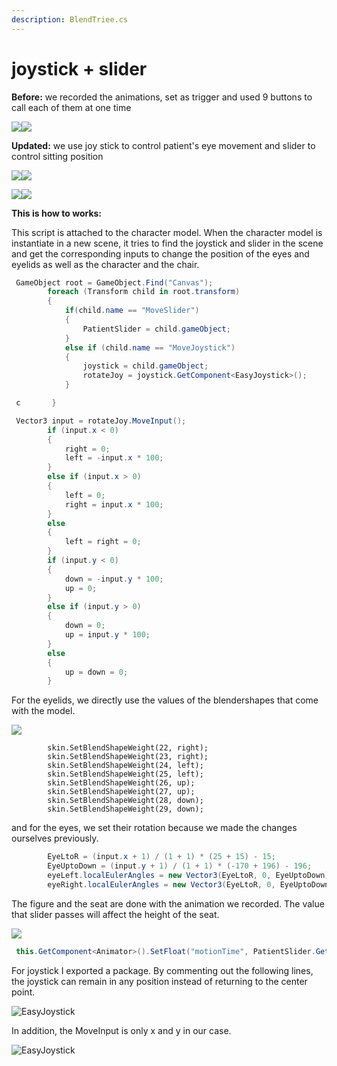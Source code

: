 ```yaml
---
description: BlendTriee.cs
---
```


# joystick + slider



**Before:** we recorded the animations, set as trigger and used 9 buttons to call each of them at one time

![](.gitbook/assets/image.png)![](<.gitbook/assets/image (7).png>)

**Updated:** we use joy stick to control patient's eye movement and slider to control sitting position

![](<.gitbook/assets/image (1).png>)![](<.gitbook/assets/image (6).png>)

![](<.gitbook/assets/image (5).png>)![](<.gitbook/assets/image (9).png>)

**This is how to works:**&#x20;

This script is attached to the character model. When the character model is instantiate in a new scene, it tries to find the joystick and slider in the scene and get the corresponding inputs to change the position of the eyes and eyelids as well as the character and the chair.&#x20;

```csharp
 GameObject root = GameObject.Find("Canvas");
        foreach (Transform child in root.transform)
        {
            if(child.name == "MoveSlider")
            {
                PatientSlider = child.gameObject;
            }
            else if (child.name == "MoveJoystick")
            {
                joystick = child.gameObject;
                rotateJoy = joystick.GetComponent<EasyJoystick>();
            }

 c       }​
```

```csharp
 Vector3 input = rotateJoy.MoveInput();
        if (input.x < 0)
        {
            right = 0;
            left = -input.x * 100;
        }
        else if (input.x > 0)
        {
            left = 0;
            right = input.x * 100;
        }
        else
        {
            left = right = 0;
        }
        if (input.y < 0)
        {
            down = -input.y * 100;
            up = 0;
        }
        else if (input.y > 0)
        {
            down = 0;
            up = input.y * 100;
        }
        else
        {
            up = down = 0;
        }

```

For the eyelids, we directly use the values of the blendershapes that come with the model.

![](<.gitbook/assets/image (3).png>)

```
        skin.SetBlendShapeWeight(22, right);
        skin.SetBlendShapeWeight(23, right);
        skin.SetBlendShapeWeight(24, left);
        skin.SetBlendShapeWeight(25, left);
        skin.SetBlendShapeWeight(26, up);
        skin.SetBlendShapeWeight(27, up);
        skin.SetBlendShapeWeight(28, down);
        skin.SetBlendShapeWeight(29, down);
```

and for the eyes, we set their rotation because we made the changes ourselves previously.&#x20;

```csharp
        EyeLtoR = (input.x + 1) / (1 + 1) * (25 + 15) - 15;
        EyeUptoDown = (input.y + 1) / (1 + 1) * (-170 + 196) - 196;
        eyeLeft.localEulerAngles = new Vector3(EyeLtoR, 0, EyeUptoDown);
        eyeRight.localEulerAngles = new Vector3(EyeLtoR, 0, EyeUptoDown);
```

The figure and the seat are done with the animation we recorded. The value that slider passes will affect the height of the seat.

![](<.gitbook/assets/image (4).png>)

```csharp
 this.GetComponent<Animator>().SetFloat("motionTime", PatientSlider.GetComponent<Slider>().value);
```

For joystick I exported a package. By commenting out the following lines, the joystick can remain in any position instead of returning to the center point.&#x20;

![EasyJoystick](<.gitbook/assets/image (2).png>)

In addition, the MoveInput is only x and y in our case.

![EasyJoystick](<.gitbook/assets/image (8).png>)
